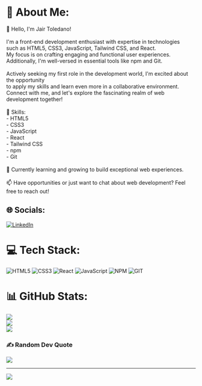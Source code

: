 # 💫 About Me:
👋 Hello, I'm Jair Toledano!<br><br>I'm a front-end development enthusiast with expertise in technologies <br>such as HTML5, CSS3, JavaScript, Tailwind CSS, and React. <br>My focus is on crafting engaging and functional user experiences. <br>Additionally, I'm well-versed in essential tools like npm and Git.<br><br>Actively seeking my first role in the development world, I'm excited about the opportunity <br>to apply my skills and learn even more in a collaborative environment. <br>Connect with me, and let's explore the fascinating realm of web development together!<br><br>🚀 Skills:<br>- HTML5<br>- CSS3<br>- JavaScript<br>- React<br>- Tailwind CSS<br>- npm<br>- Git<br><br>🌱 Currently learning and growing to build exceptional web experiences.<br><br>📫 Have opportunities or just want to chat about web development? Feel free to reach out!<br>


## 🌐 Socials:
[![LinkedIn](https://img.shields.io/badge/LinkedIn-%230077B5.svg?logo=linkedin&logoColor=white)](https://linkedin.com/in/https://www.linkedin.com/in/jairtoledano/) 

# 💻 Tech Stack:
![HTML5](https://img.shields.io/badge/html5-%23E34F26.svg?style=for-the-badge&logo=html5&logoColor=white) ![CSS3](https://img.shields.io/badge/css3-%231572B6.svg?style=for-the-badge&logo=css3&logoColor=white) ![React](https://img.shields.io/badge/react-%2320232a.svg?style=for-the-badge&logo=react&logoColor=%2361DAFB) ![JavaScript](https://img.shields.io/badge/javascript-%23323330.svg?style=for-the-badge&logo=javascript&logoColor=%23F7DF1E) ![NPM](https://img.shields.io/badge/NPM-%23CB3837.svg?style=for-the-badge&logo=npm&logoColor=white) ![GIT](https://img.shields.io/badge/Git-fc6d26?style=for-the-badge&logo=git&logoColor=white)
# 📊 GitHub Stats:
![](https://github-readme-stats.vercel.app/api?username=HeroYayo&theme=react&hide_border=false&include_all_commits=true&count_private=true)<br/>
![](https://github-readme-streak-stats.herokuapp.com/?user=HeroYayo&theme=react&hide_border=false)<br/>
![](https://github-readme-stats.vercel.app/api/top-langs/?username=HeroYayo&theme=react&hide_border=false&include_all_commits=true&count_private=true&layout=compact)

### ✍️ Random Dev Quote
![](https://quotes-github-readme.vercel.app/api?type=horizontal&theme=dark)

---
[![](https://visitcount.itsvg.in/api?id=HeroYayo&icon=2&color=0)](https://visitcount.itsvg.in)

<!-- Proudly created with GPRM ( https://gprm.itsvg.in ) -->

<!---
HeroYayo/HeroYayo is a ✨ special ✨ repository because its `README.md` (this file) appears on your GitHub profile.
You can click the Preview link to take a look at your changes.
--->
